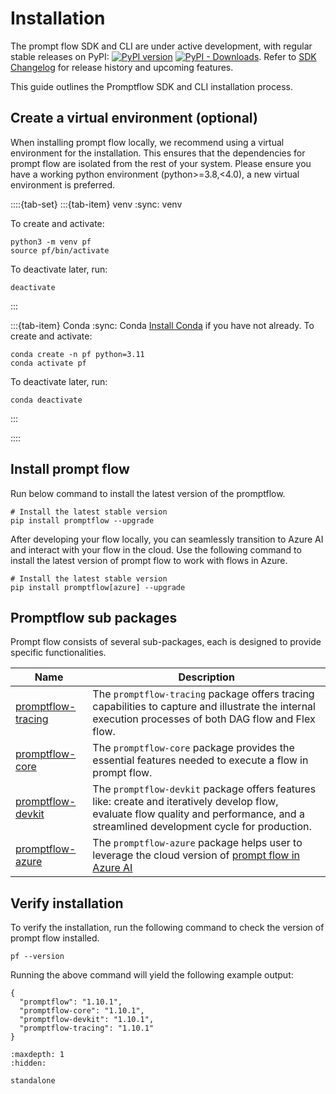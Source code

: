 # Installation

The prompt flow SDK and CLI are under active development, with regular stable releases on PyPI: 
[![PyPI version](https://badge.fury.io/py/promptflow.svg)](https://badge.fury.io/py/promptflow)
[![PyPI - Downloads](https://img.shields.io/pypi/dm/promptflow)](https://pypi.org/project/promptflow/). Refer to [SDK Changelog](https://microsoft.github.io/promptflow/reference/changelog/promptflow.html) for release history and upcoming features.

This guide outlines the Promptflow SDK and CLI installation process.

## Create a virtual environment (optional)
When installing prompt flow locally, we recommend using a virtual environment for the installation. This ensures
that the dependencies for prompt flow are isolated from the rest of your system. Please ensure you have a working 
python environment (python>=3.8,<4.0), a new virtual environment is preferred.

::::{tab-set}
:::{tab-item} venv
:sync: venv

To create and activate:
```shell
python3 -m venv pf
source pf/bin/activate
```
To deactivate later, run:
```shell
deactivate
```

:::

:::{tab-item} Conda
:sync: Conda
[Install Conda](https://docs.conda.io/projects/conda/en/stable/user-guide/install/index.html) if you have not already.
To create and activate:
```shell
conda create -n pf python=3.11
conda activate pf
```
To deactivate later, run:
```shell
conda deactivate
```

:::

::::

## Install prompt flow


Run below command to install the latest version of the promptflow.

```shell
# Install the latest stable version
pip install promptflow --upgrade
```

After developing your flow locally, you can seamlessly transition to Azure AI and interact with your flow in the cloud. 
Use the following command to install the latest version of prompt flow to work with flows in Azure.

```shell
# Install the latest stable version
pip install promptflow[azure] --upgrade
```

## Promptflow sub packages
Prompt flow consists of several sub-packages, each is designed to provide specific functionalities.

| Name                                                                | Description                                                                                                                                                                                                                |
|---------------------------------------------------------------------|----------------------------------------------------------------------------------------------------------------------------------------------------------------------------------------------------------------------------|
| [promptflow-tracing](https://pypi.org/project/promptflow-tracing/)  | The `promptflow-tracing` package offers tracing capabilities to capture and illustrate the internal execution processes of both DAG flow and Flex flow.                                                                    |
| [promptflow-core](https://pypi.org/project/promptflow-core/)        | The `promptflow-core` package provides the essential features needed to execute a flow in prompt flow.                                                                                                                     |
| [promptflow-devkit](https://pypi.org/project/promptflow-devkit/)    | The `promptflow-devkit` package offers features like: create and iteratively develop flow, evaluate flow quality and performance, and a streamlined development cycle for production.                                      |
| [promptflow-azure](https://pypi.org/project/promptflow-azure/)      | The `promptflow-azure` package helps user to leverage the cloud version of [prompt flow in Azure AI](https://learn.microsoft.com/en-us/azure/machine-learning/prompt-flow/overview-what-is-prompt-flow?view=azureml-api-2) |

## Verify installation
To verify the installation, run the following command to check the version of prompt flow installed.

```shell
pf --version
```

Running the above command will yield the following example output:
```
{
  "promptflow": "1.10.1",
  "promptflow-core": "1.10.1",
  "promptflow-devkit": "1.10.1",
  "promptflow-tracing": "1.10.1"
}
```

```{toctree}
:maxdepth: 1
:hidden:

standalone
```